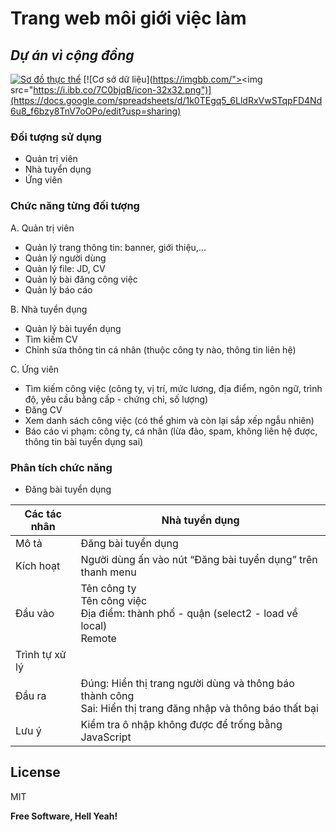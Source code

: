 # Trang web môi giới việc làm
## _Dự án vì cộng đồng_
[![Sơ đồ thực thể](https://app.diagrams.net/images/favicon-32x32.png)](https://drive.google.com/file/d/1CIiWkZ25f-Pu1gYtNiLrdV2dG-IGLmrI/view?usp=sharing)
[![Cơ sở dữ liệu](https://imgbb.com/"><img src="https://i.ibb.co/7C0bjqB/icon-32x32.png")](https://docs.google.com/spreadsheets/d/1k0TEgq5_6LldRxVwSTqpFD4Nd6u8_f6bzy8TnV7oOPo/edit?usp=sharing)

### Đối tượng sử dụng
- Quản trị viên
- Nhà tuyển dụng
- Ứng viên

### Chức năng từng đối tượng
A. Quản trị viên
- Quản lý trang thông tin: banner, giới thiệu,…
- Quản lý người dùng
- Quản lý file: JD, CV
- Quản lý bài đăng công việc
- Quản lý báo cáo

B. Nhà tuyển dụng
- Quản lý bài tuyển dụng
- Tìm kiếm CV
- Chỉnh sửa thông tin cá nhân (thuộc công ty nào, thông tin liên hệ)

C. Ứng viên
- Tìm kiếm công việc (công ty, vị trí, mức lương, địa điểm, ngôn ngữ, trình độ, yêu cầu bằng cấp - chứng chỉ, số lượng)
- Đăng CV
- Xem danh sách công việc (có thể ghim và còn lại sắp xếp ngẫu nhiên)
- Báo cáo vi phạm: công ty, cá nhân (lừa đảo, spam, không liên hệ được, thông tin bài tuyển dụng sai)

### Phân tích chức năng

- Đăng bài tuyển dụng

| Các tác nhân | Nhà tuyển dụng |
| ------ | ------ |
| Mô tả | Đăng bài tuyển dụng |
| Kích hoạt | Người dùng ấn vào nút “Đăng bài tuyển dụng” trên thanh menu |
| Đầu vào | Tên công ty<br>Tên công việc<br>Địa điểm: thành phố - quận (select2 - load về local)<br>Remote | Local? (checkbox)<br>Có cho part time không? (radio)<br>Mức lương (slidebar)<br>Ngôn ngữ (multiple select2)<br>Yêu cầu thêm (textarea)<br>Thời gian<br>Số lượng<br>File JD |
| Trình tự xử lý | |
| Đầu ra | Đúng: Hiển thị trang người dùng và thông báo thành công<br>Sai: Hiển thị trang đăng nhập và thông báo thất bại |
| Lưu ý | Kiểm tra ô nhập không được để trống bằng JavaScript |


## License

MIT

**Free Software, Hell Yeah!**
